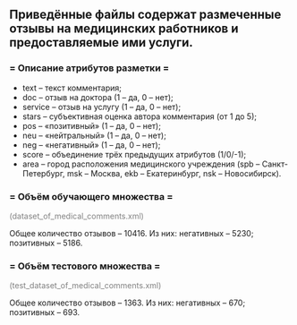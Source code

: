 <h2>Приведённые файлы содержат размеченные отзывы на медицинских работников и предоставляемые ими услуги.</h2>

<h3>= Описание атрибутов разметки =</h3>
<ul>
<li>text – текст комментария;</li>
<li>doc – отзыв на доктора (1 – да, 0 – нет);</li>
<li>service – отзыв на услугу (1 – да, 0 – нет);</li>
<li>stars – субъективная оценка автора комментария (от 1 до 5);</li>
<li>pos – «позитивный» (1 – да, 0 – нет);</li>
<li>neu – «нейтральный» (1 – да, 0 – нет);</li>
<li>neg – «негативный» (1 – да, 0 – нет);</li>
<li>score – объединение трёх предыдущих атрибутов (1/0/-1);</li>
<li>area – город расположения медицинского учреждения (spb – Санкт-Петербург, msk – Москва, ekb – Екатеринбург, nsk – Новосибирск).</li>
</ul>


<h3>= Объём обучающего множества =</h3>
<p style="color:grey;">(dataset_of_medical_comments.xml)</p>

<p>Общее количество отзывов – 10416. Из них:
  негативных – 5230; позитивных – 5186.</p>


<h3>= Объём тестового множества =</h3>
<p style="color:grey;">(test_dataset_of_medical_comments.xml)</p>

<p>Общее количество отзывов – 1363. Из них: 
  негативных – 670; позитивных – 693.</p>
